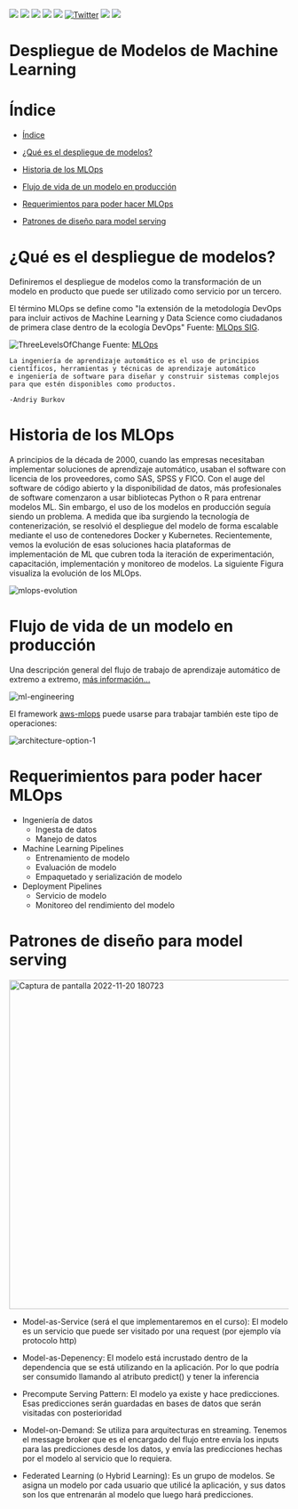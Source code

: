 <p align="left">
   <img src="https://img.shields.io/badge/status-en%20desarrollo-green"> 
   <img src="https://img.shields.io/github/issues/jesusdanielquiroga/Despliegue-de-Modelos-de-Machine-Learning">
   <img src="https://img.shields.io/github/forks/jesusdanielquiroga/Despliegue-de-Modelos-de-Machine-Learning">
   <img src="https://img.shields.io/github/forks/jesusdanielquiroga/Despliegue-de-Modelos-de-Machine-Learning">
   <img src="https://img.shields.io/github/license/jesusdanielquiroga/Despliegue-de-Modelos-de-Machine-Learning">
<a href="https://twitter.com/intent/tweet?text=Wow:&url=https%3A%2F%2Fgithub.com%2Fjesusdanielquiroga%2FDespliegue-de-Modelos-de-Machine-Learning"><img alt="Twitter" src="https://img.shields.io/twitter/url?style=social&url=https%3A%2F%2Ftwitter.com%2Fjdquiroga2410"></a>
   <img src="https://img.shields.io/github/stars/camilafernanda?style=social">
   <img src="https://img.shields.io/badge/topic-machinelearning-red">
  </p>

# Despliegue de Modelos de Machine Learning

# Índice

* [Índice](#índice)

* [¿Qué es el despliegue de modelos?](#¿qué-es-el-despliegue-de-modelos?)

* [Historia de los MLOps](#historia-de-los-MLOps)

* [Flujo de vida de un modelo en producción](#flujo-de-vida-de-un-modelo-en-producción)

* [Requerimientos para poder hacer MLOps](#requerimientos-para-poder-hacer-MLOps)

* [Patrones de diseño para model serving](#patrones-de-diseño-para-model-serving)

# ¿Qué es el despliegue de modelos?

Definiremos el despliegue de modelos como la transformación de un modelo en producto que puede ser utilizado como servicio por un tercero.

El término MLOps se define como "la extensión de la metodología DevOps para incluir activos de Machine Learning y Data Science como ciudadanos de primera clase dentro de la ecología DevOps" Fuente: <a href="roadmap/2020/MLOpsRoadmap2020.md">MLOps SIG</a>.

![ThreeLevelsOfChange](https://user-images.githubusercontent.com/87950040/202930212-c6c17990-ac82-4b38-a103-a3a3dc70b55e.jpg)
Fuente: <a href="https://ml-ops.org/content/motivation">MLOps</a>

```
La ingeniería de aprendizaje automático es el uso de principios científicos, herramientas y técnicas de aprendizaje automático
e ingeniería de software para diseñar y construir sistemas complejos para que estén disponibles como productos.

-Andriy Burkov
```
# Historia de los MLOps

A principios de la década de 2000, cuando las empresas necesitaban implementar soluciones de aprendizaje automático, usaban el software con licencia de los proveedores, como SAS, SPSS y FICO. Con el auge del software de código abierto y la disponibilidad de datos, más profesionales de software comenzaron a usar bibliotecas Python o R para entrenar modelos ML. Sin embargo, el uso de los modelos en producción seguía siendo un problema. A medida que iba surgiendo la tecnología de contenerización, se resolvió el despliegue del modelo de forma escalable mediante el uso de contenedores Docker y Kubernetes. Recientemente, vemos la evolución de esas soluciones hacia plataformas de implementación de ML que cubren toda la iteración de experimentación, capacitación, implementación y monitoreo de modelos. La siguiente Figura visualiza la evolución de los MLOps.

![mlops-evolution](https://user-images.githubusercontent.com/87950040/202930485-46580050-e940-49e9-836b-e8358475a991.jpg)

# Flujo de vida de un modelo en producción

Una descripción general del flujo de trabajo de aprendizaje automático de extremo a extremo, <a href="https://ml-ops.org/content/end-to-end-ml-workflow">más información...</a>

![ml-engineering](https://user-images.githubusercontent.com/87950040/202930891-acbc3c1d-ee76-429c-9a3c-ecdb2ea00a00.jpg)

El framework <a href="https://github.com/aws-solutions/mlops-workload-orchestrator">aws-mlops</a> puede usarse para trabajar también este tipo de operaciones:

![architecture-option-1](https://user-images.githubusercontent.com/87950040/202930964-1f7a0f58-f2a2-47d3-9225-ef053db6c9d7.png)

# Requerimientos para poder hacer MLOps

* Ingeniería de datos
  * Ingesta de datos
  * Manejo de datos
* Machine Learning Pipelines
  * Entrenamiento de modelo
  * Evaluación de modelo
  * Empaquetado y serialización de modelo
* Deployment Pipelines
  * Servicio de modelo
  * Monitoreo del rendimiento del modelo

# Patrones de diseño para model serving

<img width="592" alt="Captura de pantalla 2022-11-20 180723" src="https://user-images.githubusercontent.com/87950040/202931560-a6fdf77f-f803-4543-85e2-17661f205bfc.png">

* Model-as-Service (será el que implementaremos en el curso): El modelo es un servicio que puede ser visitado por una request (por ejemplo vía protocolo http)

* Model-as-Depenency: El modelo está incrustado dentro de la dependencia que se está utilizando en la aplicación. Por lo que podría ser consumido llamando al atributo predict() y tener la inferencia

* Precompute Serving Pattern: El modelo ya existe y hace predicciones. Esas predicciones serán guardadas en bases de datos que serán visitadas con posterioridad

* Model-on-Demand: Se utiliza para arquitecturas en streaming. Tenemos el message broker que es el encargado del flujo entre envía los inputs para las predicciones desde los datos, y envía las predicciones hechas por el modelo al servicio que lo requiera.

* Federated Learning (o Hybrid Learning): Es un grupo de modelos. Se asigna un modelo por cada usuario que utilicé la aplicación, y sus datos son los que entrenarán al modelo que luego hará predicciones.


